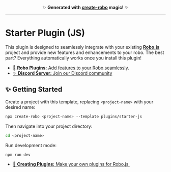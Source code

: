 <p align="center">✨ <strong>Generated with <a href="https://roboplay.dev/create-robo">create-robo</a> magic!</strong> ✨</p>

---

# Starter Plugin (JS)

This plugin is designed to seamlessly integrate with your existing **[Robo.js](https://github.com/Wave-Play/robo)** project and provide new features and enhancements to your robo. The best part? Everything automatically works once you install this plugin!

- [🔌 **Robo Plugins:** Add features to your Robo seamlessly.](https://robojs.dev/plugins/overview)
- [✨ **Discord Server:** Join our Discord community](https://roboplay.dev/discord)

## ✨ Getting Started

Create a project with this template, replacing `<project-name>` with your desired name:

```bash
npx create-robo <project-name> --template plugins/starter-js
```

Then navigate into your project directory:

```bash
cd <project-name>
```

Run development mode:

```bash
npm run dev
```

- [🔌 **Creating Plugins:** Make your own plugins for Robo.js.](https://robojs.dev/plugins/create)
